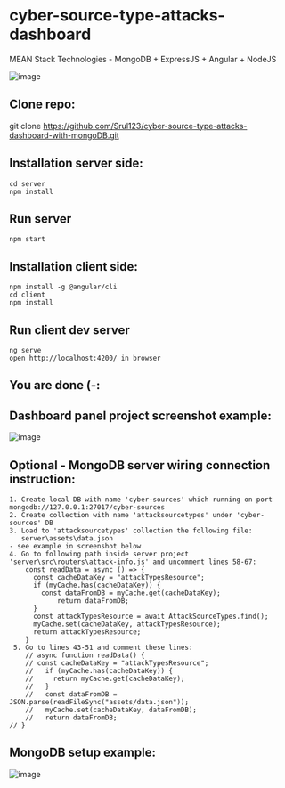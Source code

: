 # cyber-source-type-attacks-dashboard
MEAN Stack Technologies - MongoDB + ExpressJS + Angular + NodeJS

![image](https://user-images.githubusercontent.com/31043411/198828746-5b0e0a0b-da70-4780-9817-857799de47b2.png)


## Clone repo:
git clone https://github.com/Srul123/cyber-source-type-attacks-dashboard-with-mongoDB.git

## Installation server side:
    cd server 
    npm install

## Run server
    npm start

## Installation client side:
    npm install -g @angular/cli
    cd client
    npm install

## Run client dev server
    ng serve
    open http://localhost:4200/ in browser
    
## You are done (-:
    
## Dashboard panel project screenshot example:		
![image](https://user-images.githubusercontent.com/31043411/198828452-170d268d-496d-43e8-a90a-2ae09a30b7c7.png)    
    
## Optional - MongoDB server wiring connection instruction:
    1. Create local DB with name 'cyber-sources' which running on port mongodb://127.0.0.1:27017/cyber-sources
    2. Create collection with name 'attacksourcetypes' under 'cyber-sources' DB
    3. Load to 'attacksourcetypes' collection the following file: 
       server\assets\data.json
	- see example in screenshot below
    4. Go to following path inside server project 'server\src\routers\attack-info.js' and uncomment lines 58-67:
		const readData = async () => {
		  const cacheDataKey = "attackTypesResource";
		  if (myCache.has(cacheDataKey)) {
		    const dataFromDB = myCache.get(cacheDataKey);
    		    return dataFromDB;
		  }
		  const attackTypesResource = await AttackSourceTypes.find();
		  myCache.set(cacheDataKey, attackTypesResource);
		  return attackTypesResource;
		}
     5. Go to lines 43-51 and comment these lines:
        // async function readData() {
		// const cacheDataKey = "attackTypesResource";
		//   if (myCache.has(cacheDataKey)) {
		//     return myCache.get(cacheDataKey);
		//   }
		//   const dataFromDB = JSON.parse(readFileSync("assets/data.json"));
		//   myCache.set(cacheDataKey, dataFromDB);
		//   return dataFromDB;
	// }
	



## MongoDB setup example:
![image](https://user-images.githubusercontent.com/31043411/198828471-3ae78552-2e2e-4bdf-96e4-7880c1873aaf.png)

